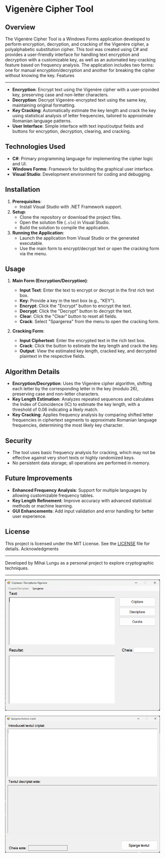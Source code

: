 Vigenère Cipher Tool
====================

Overview
--------

The Vigenère Cipher Tool is a Windows Forms application developed to perform encryption, decryption, and cracking of the Vigenère cipher, a polyalphabetic substitution cipher. This tool was created using C# and provides a user-friendly interface for handling text encryption and decryption with a customizable key, as well as an automated key-cracking feature based on frequency analysis. The application includes two forms: one for manual encryption/decryption and another for breaking the cipher without knowing the key.
Features

--------

* **Encryption**: Encrypt text using the Vigenère cipher with a user-provided key, preserving case and non-letter characters.
* **Decryption**: Decrypt Vigenère-encrypted text using the same key, maintaining original formatting.
* **Key Cracking**: Automatically estimate the key length and crack the key using statistical analysis of letter frequencies, tailored to approximate Romanian language patterns.
* **User Interface**: Simple interface with text input/output fields and buttons for encryption, decryption, clearing, and cracking.

Technologies Used
-----------------

* **C#**: Primary programming language for implementing the cipher logic and UI.
* **Windows Forms**: Framework for building the graphical user interface.
* **Visual Studio**: Development environment for coding and debugging.

Installation
------------

1. **Prerequisites**:
   * Install Visual Studio with .NET Framework support.
2. **Setup**:
   * Clone the repository or download the project files.
   * Open the solution file (`.sln`) in Visual Studio.
   * Build the solution to compile the application.
3. **Running the Application**:
   * Launch the application from Visual Studio or the generated executable.
   * Use the main form to encrypt/decrypt text or open the cracking form via the menu.

Usage
-----

1. **Main Form (Encryption/Decryption)**:
   
   * **Input Text**: Enter the text to encrypt or decrypt in the first rich text box.
   * **Key**: Provide a key in the text box (e.g., "KEY").
   * **Encrypt**: Click the "Encrypt" button to encrypt the text.
   * **Decrypt**: Click the "Decrypt" button to decrypt the text.
   * **Clear**: Click the "Clear" button to reset all fields.
   * **Crack**: Select "Spargerea" from the menu to open the cracking form.

2. **Cracking Form**:
   
   * **Input Ciphertext**: Enter the encrypted text in the rich text box.
   * **Crack**: Click the button to estimate the key length and crack the key.
   * **Output**: View the estimated key length, cracked key, and decrypted plaintext in the respective fields.

Algorithm Details
-----------------

* **Encryption/Decryption**: Uses the Vigenère cipher algorithm, shifting each letter by the corresponding letter in the key (modulo 26), preserving case and non-letter characters.
* **Key Length Estimation**: Analyzes repeated sequences and calculates the Index of Coincidence (IC) to estimate the key length, with a threshold of 0.06 indicating a likely match.
* **Key Cracking**: Applies frequency analysis by comparing shifted letter frequencies in ciphertext segments to approximate Romanian language frequencies, determining the most likely key character.

Security
--------

* The tool uses basic frequency analysis for cracking, which may not be effective against very short texts or highly randomized keys.
* No persistent data storage; all operations are performed in memory.

Future Improvements
-------------------

* **Enhanced Frequency Analysis**: Support for multiple languages by allowing customizable frequency tables.
* **Key Length Refinement**: Improve accuracy with advanced statistical methods or machine learning.
* **GUI Enhancements**: Add input validation and error handling for better user experience.

License
-------

This project is licensed under the MIT License. See the [LICENSE](LICENSE.txt) file for details.
Acknowledgments

---------------

Developed by Mihai Lungu as a personal project to explore cryptographic techniques.

* * *

![Main Form](photo/form1.png)

![Cracking Form](photo/form2.png)
